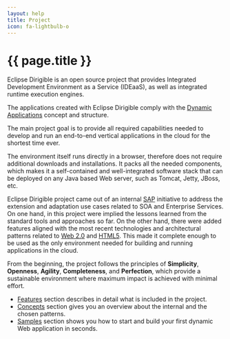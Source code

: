 ```yaml
---
layout: help
title: Project
icon: fa-lightbulb-o
---
```


{{ page.title }}
===

Eclipse Dirigible is an open source project that provides Integrated Development Environment as a Service (IDEaaS), as well as integrated runtime execution engines.

The applications created with Eclipse Dirigible comply with the [Dynamic Applications](concepts_dynamic_applications.html) concept and structure.

The main project goal is to provide all required capabilities needed to develop and run an end-to-end vertical applications in the cloud for the shortest time ever. 

The environment itself runs directly in a browser, therefore does not require additional downloads and installations. It packs all the needed components, which makes it a self-contained and well-integrated software stack that can be deployed on any Java based Web server, such as Tomcat, Jetty, JBoss, etc.

Eclipse Dirigible project came out of an internal [SAP](http://www.sap.com) initiative to address the extension and adaptation use cases related to SOA and Enterprise Services. On one hand, in this project were implied the lessons learned from the standard tools and approaches so far. On the other hand, there were added features aligned with the most recent technologies and architectural patterns related to [Web 2.0](http://en.wikipedia.org/wiki/Web_2.0) and [HTML5](http://en.wikipedia.org/wiki/HTML5). This made it complete enough to be used as the only environment needed for building and running applications in the cloud.

From the beginning, the project follows the principles of **Simplicity**, **Openness**, **Agility**, **Completeness**, and **Perfection**, which provide a sustainable environment where maximum impact is achieved with minimal effort.

* [Features](features.html) section describes in detail what is included in the project. 
* [Concepts](concepts.html) section gives you an overview about the internal and the chosen patterns. 
* [Samples](..samples/index.html) section shows you how to start and build your first dynamic Web application in seconds.
